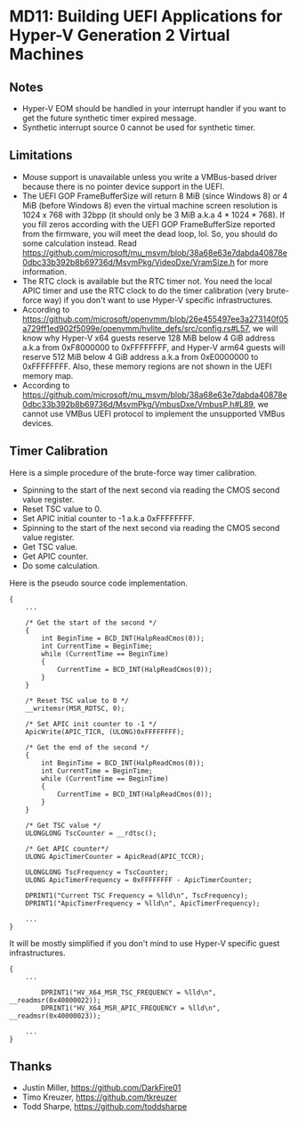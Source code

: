 ﻿# MD11: Building UEFI Applications for Hyper-V Generation 2 Virtual Machines

## Notes

- Hyper-V EOM should be handled in your interrupt handler if you want to get the
  future synthetic timer expired message.
- Synthetic interrupt source 0 cannot be used for synthetic timer.

## Limitations

- Mouse support is unavailable unless you write a VMBus-based driver because
  there is no pointer device support in the UEFI.
- The UEFI GOP FrameBufferSize will return 8 MiB (since Windows 8) or 4 MiB
  (before Windows 8) even the virtual machine screen resolution is 1024 x 768
  with 32bpp (it should only be 3 MiB a.k.a 4 * 1024 * 768). If you fill zeros
  according with the UEFI GOP FrameBufferSize reported from the firmware, you
  will meet the dead loop, lol. So, you should do some calculation instead. Read
  https://github.com/microsoft/mu_msvm/blob/38a68e63e7dabda40878e0dbc33b392b8b69736d/MsvmPkg/VideoDxe/VramSize.h
  for more information.
- The RTC clock is available but the RTC timer not. You need the local APIC
  timer and use the RTC clock to do the timer calibration (very brute-force way)
  if you don't want to use Hyper-V specific infrastructures.
- According to https://github.com/microsoft/openvmm/blob/26e455497ee3a273140f05a729ff1ed902f5099e/openvmm/hvlite_defs/src/config.rs#L57,
  we will know why Hyper-V x64 guests reserve 128 MiB below 4 GiB address a.k.a
  from 0xF8000000 to 0xFFFFFFFF, and Hyper-V arm64 guests will reserve 512 MiB
  below 4 GiB address a.k.a from 0xE0000000 to 0xFFFFFFFF. Also, these memory
  regions are not shown in the UEFI memory map.
- According to https://github.com/microsoft/mu_msvm/blob/38a68e63e7dabda40878e0dbc33b392b8b69736d/MsvmPkg/VmbusDxe/VmbusP.h#L89,
  we cannot use VMBus UEFI protocol to implement the unsupported VMBus devices.

## Timer Calibration

Here is a simple procedure of the brute-force way timer calibration.

- Spinning to the start of the next second via reading the CMOS second value register.
- Reset TSC value to 0.
- Set APIC initial counter to -1 a.k.a 0xFFFFFFFF.
- Spinning to the start of the next second via reading the CMOS second value register.
- Get TSC value.
- Get APIC counter.
- Do some calculation.

Here is the pseudo source code implementation.

```
{
    ...

    /* Get the start of the second */
    {
        int BeginTime = BCD_INT(HalpReadCmos(0));
        int CurrentTime = BeginTime;
        while (CurrentTime == BeginTime)
        {
            CurrentTime = BCD_INT(HalpReadCmos(0));
        }
    }

    /* Reset TSC value to 0 */
    __writemsr(MSR_RDTSC, 0);

    /* Set APIC init counter to -1 */
    ApicWrite(APIC_TICR, (ULONG)0xFFFFFFFF);

    /* Get the end of the second */
    {
        int BeginTime = BCD_INT(HalpReadCmos(0));
        int CurrentTime = BeginTime;
        while (CurrentTime == BeginTime)
        {
            CurrentTime = BCD_INT(HalpReadCmos(0));
        }
    }

    /* Get TSC value */
    ULONGLONG TscCounter = __rdtsc();

    /* Get APIC counter*/
    ULONG ApicTimerCounter = ApicRead(APIC_TCCR);

    ULONGLONG TscFrequency = TscCounter;
    ULONG ApicTimerFrequency = 0xFFFFFFFF - ApicTimerCounter;

    DPRINT1("Current TSC Frequency = %lld\n", TscFrequency);
    DPRINT1("ApicTimerFrequency = %lld\n", ApicTimerFrequency);

    ...
}
```

It will be mostly simplified if you don't mind to use Hyper-V specific guest
infrastructures.

```
{
    ...

        DPRINT1("HV_X64_MSR_TSC_FREQUENCY = %lld\n", __readmsr(0x40000022));
        DPRINT1("HV_X64_MSR_APIC_FREQUENCY = %lld\n", __readmsr(0x40000023));

    ...
}
```


## Thanks

- Justin Miller, https://github.com/DarkFire01
- Timo Kreuzer, https://github.com/tkreuzer
- Todd Sharpe, https://github.com/toddsharpe
